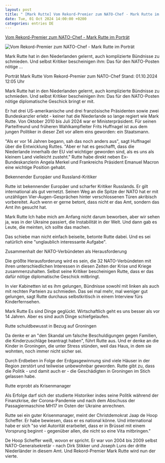 ```yaml
---
layout: post
title: " [Mark Rutte] Vom Rekord-Premier zum NATO-Chef - Mark Rutte im Porträt"
date: Tue, 01 Oct 2024 14:00:00 +0200
categories: entries DE
---
```

[Vom Rekord-Premier zum NATO-Chef - Mark Rutte im Porträt](https://www.tagesschau.de/korrespondenten/portraet-mark-rutte-nato-generalsekretaer-100.html)

![Vom Rekord-Premier zum NATO-Chef - Mark Rutte im Porträt](https://images.tagesschau.de/image/decf9faf-7ef1-4543-a405-40519defa08c/AAABkkeLGfU/AAABkZLhkrw/16x9-1280/rutte-206.jpg)

Mark Rutte hat in den Niederlanden gelernt, auch komplizierte Bündnisse zu schmieden. Und selbst Kritiker bescheinigen ihm: Das für den NATO-Posten nötige ...

Porträt Mark Rutte Vom Rekord-Premier zum NATO-Chef Stand: 01.10.2024 12:05 Uhr

Mark Rutte hat in den Niederlanden gelernt, auch komplizierte Bündnisse zu schmieden. Und selbst Kritiker bescheinigen ihm: Das für den NATO-Posten nötige diplomatische Geschick bringt er mit.

Er hat drei US-amerikanische und drei französische Präsidenten sowie zwei Bundeskanzler erlebt - keiner hat die Niederlande so lange regiert wie Mark Rutte. Von Oktober 2010 bis Juli 2024 war er Ministerpräsident. Für seinen Parteifreund und früheren Wahlkampfleiter Frits Huffnagel ist aus dem jungen Politiker in dieser Zeit vor allem eins geworden: ein Staatsmann.

"Als er vor 14 Jahren begann, sah das noch anders aus", sagt Huffnagel über die Entwicklung Ruttes. "Aber er hat es geschafft, dass die Niederlande innerhalb der EU viel wichtiger geworden sind, als es uns als kleinem Land vielleicht zusteht." Rutte habe direkt neben Ex-Bundeskanzlerin Angela Merkel und Frankreichs Präsident Emanuel Macron eine wichtige Position gehabt.

Bekennender Europäer und Russland-Kritiker

Rutte ist bekennender Europäer und scharfer Kritiker Russlands. Er gilt international als gut vernetzt. Seinen Weg an die Spitze der NATO hat er mit unzähligen Vier-Augen-Gesprächen hinter verschlossenen Türen akribisch vorbereitet. Auch wenn er gerne betont, dass nicht er das Amt, sondern das Amt ihn gesucht hat.

Mark Rutte Ich habe mich am Anfang nicht darum beworben, aber wir sehen ja, was in der Ukraine passiert, die Instabilität in der Welt. Und dann gab es Leute, die meinten, ich sollte das machen.

Das schiebe man nicht einfach beiseite, betonte Rutte dabei. Und es sei natürlich eine "unglaublich interessante Aufgabe".

Zusammenhalt der NATO-Verbündeten als Herausforderung

Die größte Herausforderung wird es sein, die 32 NATO-Verbündeten mit ihren unterschiedlichen Interessen in diesen Zeiten der Krise und Kriege zusammenzuhalten. Selbst seine Kritiker bescheinigen Rutte, dass er das dafür nötige diplomatische Geschick mitbringt.

In vier Kabinetten ist es ihm gelungen, Bündnisse sowohl mit linken als auch mit rechten Parteien zu schmieden. Das sei mal mehr, mal weniger gut gelungen, sagt Rutte durchaus selbstkritisch in einem Interview fürs Kinderfernsehen.

Mark Rutte Es sind Dinge geglückt. Wirtschaftlich geht es uns besser als vor 14 Jahren. Aber es sind auch Dinge schiefgelaufen.

Rutte schuldbewusst in Bezug auf Groningen

Da denke er an "den Skandal um falsche Beschuldigungen gegen Familien, die Kinderzuschläge beantragt haben", führt Rutte aus. Und er denke an die Kinder in Groningen, die unter Stress stünden, weil das Haus, in dem sie wohnten, noch immer nicht sicher sei.

Durch Erdbeben in Folge der Erdgasgewinnung sind viele Häuser in der Region zerstört und teilweise unbewohnbar geworden. Rutte gibt zu, dass die Politik - und damit auch er - die Geschädigten in Groningen im Stich gelassen habe.

Rutte erprobt als Krisenmanager

Als Erfolge darf sich der studierte Historiker indes seine Politik während der Finanzkrise, der Corona-Pandemie und nach dem Abschuss der Passagiermaschine MH17 im Osten der Ukraine anrechnen.

Rutte sei ein guter Krisenmanager, meint der Christdemokrat Jaap de Hoop Scheffer. Er habe bewiesen, dass er es national könne. Und international habe er sich "so viel Autorität erarbeitet, dass er in Brüssel mit einem Vorsprung beginnt - gegenüber allen, die nicht so eine Vita mitbringen."

De Hoop Scheffer weiß, wovon er spricht. Er war von 2004 bis 2009 selbst NATO-Generalsekretär - nach Dirk Stikker und Joseph Luns der dritte Niederländer in diesem Amt. Und Rekord-Premier Mark Rutte wird nun der vierte.

